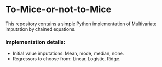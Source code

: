 # To-Mice-or-not-to-Mice
This repository contains a simple Python implementation of Multivariate imputation by chained equations. 

### Implementation details:
- Initial value imputations: Mean, mode, median, none.
- Regressors to choose from: Linear, Logistic, Ridge.

